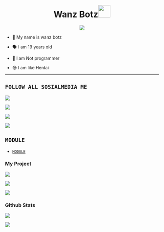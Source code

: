<h1 align="center">Wanz Botz<img src="https://user-images.githubusercontent.com/1303154/88677602-1635ba80-d120-11ea-84d8-d263ba5fc3c0.gif" width="40px" alt=""><br></h1>

<p align="center">

<img src="https://i.ibb.co/gwdxQMN/wanz.jpg" />

</p>

<p align="center">

- 🗿 My name is wanz botz

- 🗣️ I am 19 years old 

- 🤙 I am Not programmer

 

- 😎 I am like Hentai

</p>

------

## ```FOLLOW ALL SOSIALMEDIA ME```

<p align="center">

<a href="https://instagram.com/wan_store_05"><img src="https://img.shields.io/badge/Instagram-E4405F?style=for-the-badge&logo=instagram&logoColor=white"/> 

<a href="https://wa.me/6287828930441"><img src="https://img.shields.io/badge/WhatsApp-25D366?style=for-the-badge&logo=whatsapp&logoColor=white" />

<a href="https://youtu.be/pzpN4SwERw0"><img src="https://img.shields.io/badge/YouTube Wanz Botz-ff0000?style=for-the-badge&logo=youtube&logoColor=ff000000&link=https://youtube.com/ZeroYT7" /><br>

<a href="https://tiktok.com/@wanz_botz"><img src="https://img.shields.io/badge/Tiktok Wanz Botz-black?style=for-the-badge&logo=tiktok&logoColor=ff000000&link=https://tiktok.com/@zeroyt7" /></a>

</p>

## ```MODULE```

- [`MODULE`](https://www.mediafire.com/file/rhwyb917k0z6z3n/modules.zip/file)

<h3 align="left">My Project</h3>

<p align="left">

  <a href="https://github.com/Yanz332/wanzbotv1/tree/master"><img src="https://github-readme-stats.vercel.app/api/pin/?username=Yanz332&repo=WanzBotzV1&bg_color=30,e96443,904e95&title_color=fff&text_color=fff&icon_color=fff&hide_border=true&show_icons=true&show_owner=true&disable_animations=false" /></br>

  <a href="https://github.com/Yanz332/api9"><img src="https://github-readme-stats.vercel.app/api/pin/?username=Yanz332&repo=Api9&bg_color=30,e96443,904e95&title_color=fff&text_color=fff&icon_color=fff&hide_border=true&show_icons=true&show_owner=true&disable_animations=false" /></br>

<a href="https://github.com/Yanz332/api8"><img src="https://github-readme-stats.vercel.app/api/pin/?username=Yanz332&repo=Api8&bg_color=30,e96443,904e95&title_color=fff&text_color=fff&icon_color=fff&hide_border=true&show_icons=true&show_owner=true&disable_animations=false" /></a>

</p>

<h3 align="left">Github Stats</h3>

<p align="left">

<img src="https://github-readme-stats.vercel.app/api?username=Yanz332&bg_color=30,e96443,904e95&title_color=fff&text_color=fff&count_private=true&include_all_commits=true&icon_color=fff&hide_border=false&show_icons=falze" /></a>

</p> 

<p align="left">

  <a href="https://github.com/Zero-YT7"><img src="https://github-readme-stats.vercel.app/api/top-langs?username=Yanz332&bg_color=30,e96443,904e95&title_color=fff&text_color=fff&hide_border=true&hide_title=false&show_icons=true&layout=compact&langs_count=10" /></a>

</p>


